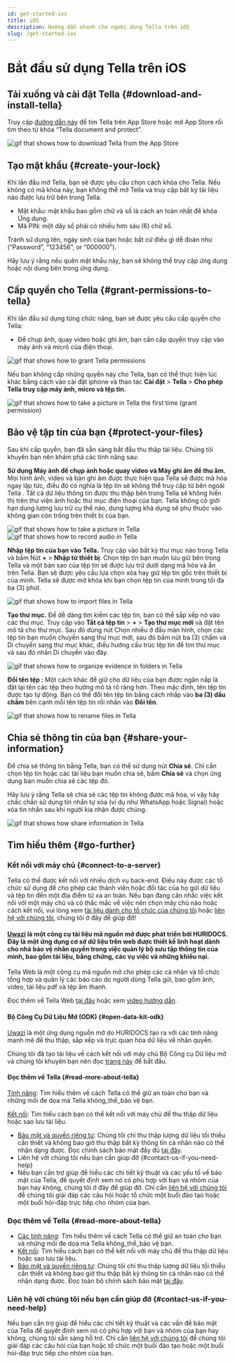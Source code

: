 ```yaml
---
id: get-started-ios
title: iOS
description: Hướng dẫn nhanh cho người dùng Tella trên iOS
slug: /get-started-ios
---
```


# Bắt đầu sử dụng Tella trên iOS

## Tải xuống và cài đặt Tella {#download-and-install-tella}
Truy cập [đường dẫn này](https://apps.apple.com/us/app/tella-document-protect/id1598152580) để tìm Tella trên App Store hoặc mở App Store rồi tìm theo từ khóa “Tella document and protect”.


<div className="gifs">
    <img src={require('@site/static/img/getting-started/ios/find-and-download.gif').default} alt="gif that shows how to download Tella from the App Store" title="find and download gif" />
</div>



## Tạo mật khẩu {#create-your-lock}
Khi lần đầu mở Tella, bạn sẽ được yêu cầu chọn cách khóa cho Tella. Nếu không có mã khóa này, bạn không thể mở Tella và truy cập bất kỳ tài liệu nào được lưu trữ bên trong Tella.

* Mật khẩu: mật khẩu bao gồm chữ và số là cách an toàn nhất để khóa Ứng dụng.
* Mã PIN: một dãy số phải có nhiều hơn sáu (6) chữ số.

Tránh sử dụng tên, ngày sinh của bạn hoặc bất cứ điều gì dễ đoán như  (“Password”, “123456”, or “000000”).

Hãy lưu ý rằng nếu quên mật khẩu này, bạn sẽ không thể truy cập ứng dụng hoặc nội dung bên trong ứng dụng.



## Cấp quyền cho Tella {#grant-permissions-to-tella}
Khi lần đầu sử dụng từng chức năng, bạn sẽ được yêu cầu cấp quyền cho Tella:



* Để chụp ảnh, quay video hoặc ghi âm, bạn cần cấp quyền truy cập vào máy ảnh và micrô của điện thoại.


<div className="gifs">
    <img src={require('@site/static/img/getting-started/ios/granting-permissions.gif').default} alt="gif that shows how to grant Tella permissions" title="grating permission gif" />
</div>



Nếu bạn không cấp những quyền này cho Tella, bạn có thể thực hiện lúc khác bằng cách vào cài đặt iphone và thao tác **Cài đặt** > **Tella** > **Cho phép Tella truy cập máy ảnh, micro và tệp tin.**

<div className="gifs">
    <img src={require("@site/static/img/getting-started/ios/taking-picture-permissions.gif").default} alt="gif that shows how to take a picture in Tella the first time (grant permission)" title="Tella will ask you to grant permissions the first time you open the camera" />
</div>



## Bảo vệ tập tin của bạn {#protect-your-files}
Sau khi cấp quyền, bạn đã sẵn sàng bắt đầu thu thập tài liệu. Chúng tôi khuyên bạn nên khám phá các tính năng sau:

**Sử dụng Máy ảnh để chụp ảnh hoặc quay video và Máy ghi âm để thu  âm.** Mọi hình ảnh, video và bản ghi âm được thực hiện qua Tella sẽ được mã hóa ngay lập tức, điều đó có nghĩa là tệp tin sẽ không thể truy cập từ bên ngoài Tella . Tất cả dữ liệu thông tin được thu thập bên trong Tella sẽ không hiển thị trên thư viện ảnh hoặc thư mục điện thoại của bạn. Tella không có giới hạn dung lượng lưu trữ cụ thể nào, dung lượng khả dụng sẽ phụ thuộc vào không gian còn trống trên thiết bị của bạn.


<div className="gifs">
    <img src={require("@site/static/img/getting-started/ios/picture.gif").default} alt="gif that shows how to take a picture in Tella" title="take a picture in Tella" />
    <img src={require("@site/static/img/getting-started/ios/recording.gif").default} alt="gif that shows how to record audio in Tella" title="record audio in Tella" />
</div> 





**Nhập tệp tin của bạn vào Tella.** Truy cập vào bất kỳ thư mục nào trong Tella và bấm Nút **+** > **Nhập từ thiết bị**. Chọn tệp tin bạn muốn lưu giữ bên trong Tella và một bản sao của tệp tin sẽ được lưu trữ dưới dạng mã hóa và ẩn trên Tella. Bạn sẽ được yêu cầu lựa chọn xóa hay giữ tệp tin gốc trên thiết bị của mình. Tella sẽ được mở khóa khi bạn chọn tệp tin của mình trong tối đa ba (3) phút.

<div className="gifs">
    <img src={require("@site/static/img/getting-started/ios/import-files.gif").default} alt="gif that shows how to import files in Tella" title="import files in Tella" />
</div> 


**Tạo thư mục.** Để dễ dàng tìm kiếm các tệp tin, bạn có thể sắp xếp nó vào các thư mục. Truy cập vào **Tất cả tệp tin** > **+** > **Tạo thư mục mới** và đặt tên mô tả cho thư mục. Sau đó dùng nút Chọn nhiều ở đầu màn hình, chọn các tệp tin bạn muốn chuyển sang thư mục mới, sau đó bấm nút ba (3) chấm và Di chuyển sang thư mục khác, điều hướng cấu trúc tệp tin để tìm thư mục và sau đó nhấn Di chuyển vào đây.


<div className="gifs">
    <img src={require("@site/static/img/getting-started/ios/folders.gif").default} alt="gif that shows how to organize evidence in folders in Tella" title="folders in Tella" />
</div> 


**Đổi tên tệp :** Một cách khác để giữ cho dữ liệu của bạn được ngăn nắp là đặt lại tên các tệp theo hướng mô tả rõ ràng hơn. Theo mặc định, tên tệp tin được tạo tự động. Bạn có thể đổi tên tệp tin bằng cách nhấp vào **ba (3) dấu chấm** bên cạnh mỗi tên tệp tin rồi nhấn vào **Đổi tên**.


<div className="gifs">
    <img src={require("@site/static/img/getting-started/ios/rename.gif").default} alt="gif that shows how to rename files in Tella" title="rename files in Tella" />
</div> 


## Chia sẻ thông tin của bạn {#share-your-information}
Để chia sẻ thông tin bằng Tella, bạn có thể sử dụng nút **Chia sẻ**. Chỉ cần chọn tệp tin hoặc các tài liệu bạn muốn chia sẻ, bấm **Chia sẻ** và chọn ứng dụng bạn muốn chia sẻ các tệp đó. 

Hãy lưu ý rằng Tella sẽ chia sẻ các tệp tin không được mã hóa, vì vậy hãy chắc chắn sử dụng tin nhắn tự xóa (ví dụ như WhatsApp hoặc Signal) hoặc xóa tin nhắn sau khi người kia nhận được chúng.

<div className="gifs">
    <img src={require("@site/static/img/getting-started/ios/share.gif").default} alt="gif that shows how share information in Tella" title="share information in Tella" />
</div> 






## Tìm hiểu thêm {#go-further}

### Kết nối với máy chủ {#connect-to-a-server}
Tella có thể được kết nối với nhiều dịch vụ back-end. Điều này được các tổ chức sử dụng để cho phép các thành viên hoặc đối tác của họ gửi dữ liệu và tệp tin đến một địa điểm từ xa an toàn. Nếu bạn đang cân nhắc việc kết nối với một máy chủ và có thắc mắc về việc nên chọn máy chủ nào hoặc cách kết nối, vui lòng xem [tài liệu dành cho tổ chức của chúng tôi](/for-organizations) hoặc [liên hệ với chúng tôi](/contact-us), chúng tôi ở đây để giúp đỡ!

#### [Uwazi](/uwazi) là một công cụ tài liệu mã nguồn mở được phát triển bởi HURIDOCS. Đây là một ứng dụng cơ sở dữ liệu trên web được thiết kế linh hoạt dành cho nhà bảo vệ nhân quyền trong việc quản lý bộ sưu tập thông tin của mình, bao gồm tài liệu, bằng chứng, các vụ việc và những khiếu nại. 
Tella Web là một công cụ mã nguồn mở cho phép các cá nhân và tổ chức tổng hợp và quản lý các báo cáo do người dùng Tella gửi, bao gồm ảnh, video, tài liệu pdf và tệp âm thanh.

Đọc thêm về Tella Web [tại đây](/tella-web) hoặc xem [video hướng dẫn](/video-tutorials#tella-web).

#### Bộ Công Cụ Dữ Liệu Mở (ODK) {#open-data-kit-odk}
[Uwazi](https://uwazi.io/) là một ứng dụng nguồn mở do HURIDOCS tạo ra với các tính năng mạnh mẽ để thu thập, sắp xếp và trực quan hóa dữ liệu về nhân quyền.

Chúng tôi đã tạo tài liệu về cách kết nối với máy chủ Bộ Công cụ Dữ liệu mở và chúng tôi khuyên bạn nên đọc [trang này](/uwazi) để bắt đầu.

#### Đọc thêm về Tella {#read-more-about-tella}
[Tính năng](/features): Tìm hiểu thêm về cách Tella có thể giữ an toàn cho bạn và những mối đe dọa mà Tella không_thể_bảo vệ bạn.

[Kết nối](/for-organizations): Tìm hiểu cách bạn có thể kết nối với máy chủ để thu thập dữ liệu hoặc sao lưu tài liệu.
- [Bảo mật và quyền riêng tư](/security-and-privacy): Chúng tôi chỉ thu thập lượng dữ liệu tối thiểu cần thiết và không bao giờ thu thập bất kỳ thông tin cá nhân nào có thể nhận dạng được. Đọc chính sách bảo mật đầy đủ [tại đây](/privacy).
- Liên hệ với chúng tôi nếu bạn cần giúp đỡ {#contact-us-if-you-need-help}
- Nếu bạn cần trợ giúp để hiểu các chi tiết kỹ thuật và các yếu tố về bảo mật của Tella, để quyết định xem nó có phù hợp với bạn và nhóm của bạn hay không, chúng tôi ở đây để giúp đỡ. Chỉ cần [liên hệ với chúng tôi](/contact-us) để chúng tôi giải đáp các câu hỏi hoặc tổ chức một buổi đào tạo hoặc một buổi hỏi-đáp trực tiếp cho nhóm của bạn.



### Đọc thêm về Tella {#read-more-about-tella}
- [Các tính năng](/features): Tìm hiểu thêm về cách Tella có thể giữ an toàn cho bạn và những mối đe dọa mà Tella không_thể_bảo vệ bạn.
- [Kết nối](/for-organizations): Tìm hiểu cách bạn có thể kết nối với máy chủ để thu thập dữ liệu hoặc sao lưu tài liệu.
- [Bảo mật và quyền riêng tư](/security-and-privacy): Chúng tôi chỉ thu thập lượng dữ liệu tối thiểu cần thiết và không bao giờ thu thập bất kỳ thông tin cá nhân nào có thể nhận dạng được. Đọc toàn bộ chính sách bảo mật [tại đây](/privacy).



### Liên hệ với chúng tôi nếu bạn cần giúp đỡ {#contact-us-if-you-need-help}
Nếu bạn cần trợ giúp để hiểu các chi tiết kỹ thuật và các vấn đề bảo mật của Tella để quyết định xem nó có phù hợp với bạn và nhóm của bạn hay không, chúng tôi sẵn sàng hỗ trợ. Chỉ cần [liên hệ với chúng tôi](/contact-us) để chúng tôi giải đáp các câu hỏi của bạn hoặc tổ chức một buổi đào tạo hoặc một buổi hỏi-đáp trực tiếp cho nhóm của bạn.



